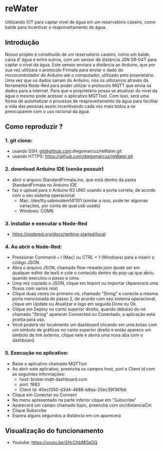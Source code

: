 # reWater
Utilizando IOT para captar nível de água em um reservatório caseiro, como balde para incentivar o reaproveitamento de água.


## Introdução 

Nosso projeto é constituído de um reservatório caseiro, como um balde, caixa d’ água e entre outros, com um sensor de distância JSN SR-04T para captar o nível da água. Este sensor enviara a distância ao Arduino, que por sua vez utilizará o protocolo Firmata para enviar o dado do microcontrolador do Arduino até o computador, utilizado pelo proprietário. Uma vez que os dados saíram do Arduino, nós os utilizamos através da ferramenta Node-Red para poder utilizar o protocolo MQTT que envia os dados para a internet. Para que o proprietário possa se atualizar do nível da agua o mesmo pode acessar o aplicativo MQTTool. Com isso, será uma forma de automatizar o processo de reaproveitamento da água para facilitar a vida das pessoas assim incentivando cada vez mais todos a se preocuparem com o uso racional da água.

## Como reproduzir ? 

### 1. git clone: 
  - usando SSH: git@github.com:diegomarcuz/reWater.git
  - usando HTTPS: https://github.com/diegomarcuz/reWater.git

### 2. download Arduino IDE (senão possuir)
  - abrir o arquivo StandardFirmata.ino, que está dentro da pasta StandardFirmata no Arduino IDE
  - faz o upload para o Arduino R3 UNO usando a porta correta, de acordo com o seu sistema operacional
      - Mac: /dev/tty.usbmodem141101 (similar a isso, pode ter algumas variações, por conta de qual usb usado)
      - Windows: COM6
  
### 3. installar e executar o Node-Red
  - https://nodered.org/docs/getting-started/local
  
### 4. Ao abrir o Node-Red: 
  - Pressionar Command + I (Mac) ou CTRL + 1 (Windows) para a inserir o código JSON.
  - Abra o arquivo JSON, chamado flow-rewater.json (pode ser em qualquer editor de text) e cole o conteúdo dentro do pop-up     que abriu quando executou o passo a cima.
  - Uma vez copiado o JSON, clique em Import ou Importar (Aparecerá uma fluxos com varios nós)
  - Clique duas vezes no primeiro nó, chamado "String" e conecte a mesma porta mencionada do passo 2, de acordo com seu          sistema operacional, clique em Update ou Atualizar e logo em seguida Done ou Ok.
  - Clique em Deploy no canto superior direito, quando debaixo do nó chamado "String" aparecer Connected ou Conectado, a          aplicação está pronta para uso. 
  - Você poderá ver localmente um dashboard clicando em uma botao com um símbolo de gráficos no canto superior direito e então    aparece um símbolo de link externo, clique nele e abrirá uma nova aba com o dashboard. 
  
 ### 5. Execução no aplicativo:
   - Baixe o aplicativo chamado MQTTool 
   - Ao abrir este aplicativo, preencha os campos host, port e Client Id com as seguintes informações: 
      - host: broker.mqtt-dashboard.com
      - port: 1883
      - Client Id: 40ecf350-d3d4-4688-b6ea-20ec39f361bb
   - Clique em Conectar ou Connect
   - No menu apresentado na parte inferior clique em "Subscribe" 
   - Aparecerá um campo chamado topic, preencha com oic/distanciaCm
   - Clique Subscribe
   - Espera alguns segundos a distância em cm aparecerá
    
  
## Visualização do funcionamento
 - Youtube: https://youtu.be/2HcChbMOpDQ
